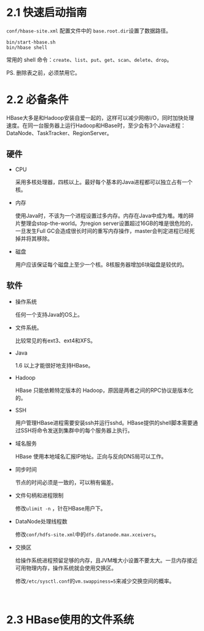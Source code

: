 # 2.1 快速启动指南

`conf/hbase-site.xml` 配置文件中的 `base.root.dir`设置了数据路径。

```shell
bin/start-hbase.sh
bin/hbase shell
```

常用的 shell 命令：`create`、`list`、`put`、`get`、`scan`、`delete`、`drop`。

PS. 删除表之前，必须禁用它。



# 2.2 必备条件

HBase大多是和Hadoop安装自爱一起的，这样可以减少网络I/O，同时加快处理速度。在同一台服务器上运行Hadoop和HBase时，至少会有3个Java进程：DataNode、TaskTracker、RegionServer。

## 硬件

- CPU

  采用多核处理器，四核以上。最好每个基本的Java进程都可以独立占有一个核。


- 内存

  使用Java时，不该为一个进程设置过多内存。内存在Java中成为堆。堆的碎片整理会stop-the-world。为region server设置超过16GB的堆是很危险的，一旦发生Full GC会造成很长时间的重写内存操作，master会判定进程已经死掉并将其移除。

- 磁盘

  用户应该保证每个磁盘上至少一个核。8核服务器增加6块磁盘是较优的。


 ## 软件

- 操作系统

  任何一个支持Java的OS上。

- 文件系统。

  比较常见的有ext3、ext4和XFS。

- Java

  1.6 以上才能很好地支持HBase。

- Hadoop

  HBase 只能依赖特定版本的 Hadoop，原因是两者之间的RPC协议是版本化的。

- SSH

  用户管理HBase进程需要安装ssh并运行sshd。HBase提供的shell脚本需要通过SSH将命令发送到集群中的每个服务器上执行。

- 域名服务

  HBase 使用本地域名汇报IP地址。正向与反向DNS局可以工作。

- 同步时间

  节点的时间必须是一致的，可以稍有偏差。

- 文件句柄和进程限制

  修改`ulimit -n` ，针在HBase用户下。

- DataNode处理线程数

  修改`conf/hdfs-site.xml`中的`dfs.datanode.max.xceivers`。

- 交换区

  给操作系统进程预留足够的内存，且JVM堆大小设置不要太大。一旦内存接近可用物理内存，操作系统就会使用交换区。

  修改`/etc/sysctl.conf`的`vm.swappiness=5`来减少交换空间的概率。

  ​


# 2.3 HBase使用的文件系统

